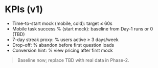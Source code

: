 # KPIs (v1)

- Time-to-start mock (mobile, cold): target ≤ 60s
- Mobile task success % (start mock): baseline from Day-1 runs or 0 (TBD)
- 7-day streak proxy: % users active ≥ 3 days/week
- Drop-off: % abandon before first question loads
- Conversion hint: % view pricing after first mock

> Baseline now; replace TBD with real data in Phase-2.
